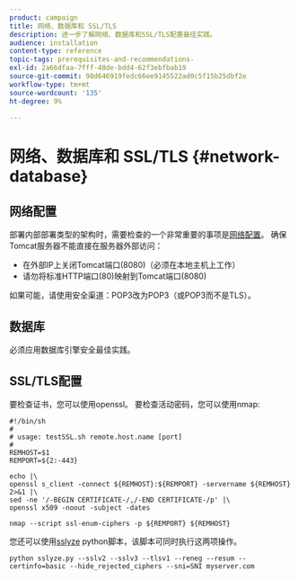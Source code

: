 ```yaml
---
product: campaign
title: 网络、数据库和 SSL/TLS
description: 进一步了解网络、数据库和SSL/TLS配置最佳实践。
audience: installation
content-type: reference
topic-tags: prerequisites-and-recommendations-
exl-id: 2a66dfaa-7fff-48de-bdd4-62f3ebfbab19
source-git-commit: 98d646919fedc66ee9145522ad0c5f15b25dbf2e
workflow-type: tm+mt
source-wordcount: '135'
ht-degree: 9%

---
```


# 网络、数据库和 SSL/TLS {#network-database}

## 网络配置

部署内部部署类型的架构时，需要检查的一个非常重要的事项是[网络配置](../../installation/using/network-configuration.md)。 确保Tomcat服务器不能直接在服务器外部访问：

* 在外部IP上关闭Tomcat端口(8080)（必须在本地主机上工作）
* 请勿将标准HTTP端口(80)映射到Tomcat端口(8080)

如果可能，请使用安全渠道：POP3改为POP3（或POP3而不是TLS）。

## 数据库

必须应用数据库引擎安全最佳实践。

## SSL/TLS配置

要检查证书，您可以使用openssl。 要检查活动密码，您可以使用nmap:

```
#!/bin/sh
#
# usage: testSSL.sh remote.host.name [port]
#
REMHOST=$1
REMPORT=${2:-443}
 
echo |\
openssl s_client -connect ${REMHOST}:${REMPORT} -servername ${REMHOST} 2>&1 |\
sed -ne '/-BEGIN CERTIFICATE-/,/-END CERTIFICATE-/p' |\
openssl x509 -noout -subject -dates
   
nmap --script ssl-enum-ciphers -p ${REMPORT} ${REMHOST}
```

您还可以使用[sslyze](https://github.com/nabla-c0d3/sslyze/releases) python脚本，该脚本可同时执行这两项操作。

```
python sslyze.py --sslv2 --sslv3 --tlsv1 --reneg --resum --certinfo=basic --hide_rejected_ciphers --sni=SNI myserver.com
```
